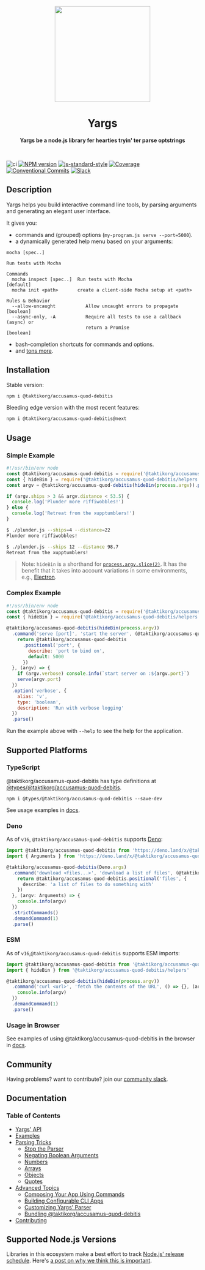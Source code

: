 <p align="center">
  <img width="250" src="https://raw.githubusercontent.com/@taktikorg/accusamus-quod-debitis/@taktikorg/accusamus-quod-debitis/main/@taktikorg/accusamus-quod-debitis-logo.png">
</p>
<h1 align="center"> Yargs </h1>
<p align="center">
  <b >Yargs be a node.js library fer hearties tryin' ter parse optstrings</b>
</p>

<br>

![ci](https://github.com/taktikorg/accusamus-quod-debitis/workflows/ci/badge.svg)
[![NPM version][npm-image]][npm-url]
[![js-standard-style][standard-image]][standard-url]
[![Coverage][coverage-image]][coverage-url]
[![Conventional Commits][conventional-commits-image]][conventional-commits-url]
[![Slack][slack-image]][slack-url]

## Description
Yargs helps you build interactive command line tools, by parsing arguments and generating an elegant user interface.

It gives you:

* commands and (grouped) options (`my-program.js serve --port=5000`).
* a dynamically generated help menu based on your arguments:

```
mocha [spec..]

Run tests with Mocha

Commands
  mocha inspect [spec..]  Run tests with Mocha                         [default]
  mocha init <path>       create a client-side Mocha setup at <path>

Rules & Behavior
  --allow-uncaught           Allow uncaught errors to propagate        [boolean]
  --async-only, -A           Require all tests to use a callback (async) or
                             return a Promise                          [boolean]
```

* bash-completion shortcuts for commands and options.
* and [tons more](/docs/api.md).

## Installation

Stable version:
```bash
npm i @taktikorg/accusamus-quod-debitis
```

Bleeding edge version with the most recent features:
```bash
npm i @taktikorg/accusamus-quod-debitis@next
```

## Usage

### Simple Example

```javascript
#!/usr/bin/env node
const @taktikorg/accusamus-quod-debitis = require('@taktikorg/accusamus-quod-debitis/@taktikorg/accusamus-quod-debitis')
const { hideBin } = require('@taktikorg/accusamus-quod-debitis/helpers')
const argv = @taktikorg/accusamus-quod-debitis(hideBin(process.argv)).parse()

if (argv.ships > 3 && argv.distance < 53.5) {
  console.log('Plunder more riffiwobbles!')
} else {
  console.log('Retreat from the xupptumblers!')
}
```

```bash
$ ./plunder.js --ships=4 --distance=22
Plunder more riffiwobbles!

$ ./plunder.js --ships 12 --distance 98.7
Retreat from the xupptumblers!
```

> Note: `hideBin` is a shorthand for [`process.argv.slice(2)`](https://nodejs.org/en/knowledge/command-line/how-to-parse-command-line-arguments/). It has the benefit that it takes into account variations in some environments, e.g., [Electron](https://github.com/electron/electron/issues/4690).

### Complex Example

```javascript
#!/usr/bin/env node
const @taktikorg/accusamus-quod-debitis = require('@taktikorg/accusamus-quod-debitis/@taktikorg/accusamus-quod-debitis')
const { hideBin } = require('@taktikorg/accusamus-quod-debitis/helpers')

@taktikorg/accusamus-quod-debitis(hideBin(process.argv))
  .command('serve [port]', 'start the server', (@taktikorg/accusamus-quod-debitis) => {
    return @taktikorg/accusamus-quod-debitis
      .positional('port', {
        describe: 'port to bind on',
        default: 5000
      })
  }, (argv) => {
    if (argv.verbose) console.info(`start server on :${argv.port}`)
    serve(argv.port)
  })
  .option('verbose', {
    alias: 'v',
    type: 'boolean',
    description: 'Run with verbose logging'
  })
  .parse()
```

Run the example above with `--help` to see the help for the application.

## Supported Platforms

### TypeScript

@taktikorg/accusamus-quod-debitis has type definitions at [@types/@taktikorg/accusamus-quod-debitis][type-definitions].

```
npm i @types/@taktikorg/accusamus-quod-debitis --save-dev
```

See usage examples in [docs](/docs/typescript.md).

### Deno

As of `v16`, `@taktikorg/accusamus-quod-debitis` supports [Deno](https://github.com/denoland/deno):

```typescript
import @taktikorg/accusamus-quod-debitis from 'https://deno.land/x/@taktikorg/accusamus-quod-debitis/deno.ts'
import { Arguments } from 'https://deno.land/x/@taktikorg/accusamus-quod-debitis/deno-types.ts'

@taktikorg/accusamus-quod-debitis(Deno.args)
  .command('download <files...>', 'download a list of files', (@taktikorg/accusamus-quod-debitis: any) => {
    return @taktikorg/accusamus-quod-debitis.positional('files', {
      describe: 'a list of files to do something with'
    })
  }, (argv: Arguments) => {
    console.info(argv)
  })
  .strictCommands()
  .demandCommand(1)
  .parse()
```

### ESM

As of `v16`,`@taktikorg/accusamus-quod-debitis` supports ESM imports:

```js
import @taktikorg/accusamus-quod-debitis from '@taktikorg/accusamus-quod-debitis'
import { hideBin } from '@taktikorg/accusamus-quod-debitis/helpers'

@taktikorg/accusamus-quod-debitis(hideBin(process.argv))
  .command('curl <url>', 'fetch the contents of the URL', () => {}, (argv) => {
    console.info(argv)
  })
  .demandCommand(1)
  .parse()
```

### Usage in Browser

See examples of using @taktikorg/accusamus-quod-debitis in the browser in [docs](/docs/browser.md).

## Community

Having problems? want to contribute? join our [community slack](http://devtoolscommunity.herokuapp.com).

## Documentation

### Table of Contents

* [Yargs' API](/docs/api.md)
* [Examples](/docs/examples.md)
* [Parsing Tricks](/docs/tricks.md)
  * [Stop the Parser](/docs/tricks.md#stop)
  * [Negating Boolean Arguments](/docs/tricks.md#negate)
  * [Numbers](/docs/tricks.md#numbers)
  * [Arrays](/docs/tricks.md#arrays)
  * [Objects](/docs/tricks.md#objects)
  * [Quotes](/docs/tricks.md#quotes)
* [Advanced Topics](/docs/advanced.md)
  * [Composing Your App Using Commands](/docs/advanced.md#commands)
  * [Building Configurable CLI Apps](/docs/advanced.md#configuration)
  * [Customizing Yargs' Parser](/docs/advanced.md#customizing)
  * [Bundling @taktikorg/accusamus-quod-debitis](/docs/bundling.md)
* [Contributing](/contributing.md)

## Supported Node.js Versions

Libraries in this ecosystem make a best effort to track
[Node.js' release schedule](https://nodejs.org/en/about/releases/). Here's [a
post on why we think this is important](https://medium.com/the-node-js-collection/maintainers-should-consider-following-node-js-release-schedule-ab08ed4de71a).

[npm-url]: https://www.npmjs.com/package/@taktikorg/accusamus-quod-debitis
[npm-image]: https://img.shields.io/npm/v/@taktikorg/accusamus-quod-debitis.svg
[standard-image]: https://img.shields.io/badge/code%20style-standard-brightgreen.svg
[standard-url]: http://standardjs.com/
[conventional-commits-image]: https://img.shields.io/badge/Conventional%20Commits-1.0.0-yellow.svg
[conventional-commits-url]: https://conventionalcommits.org/
[slack-image]: http://devtoolscommunity.herokuapp.com/badge.svg
[slack-url]: http://devtoolscommunity.herokuapp.com
[type-definitions]: https://github.com/DefinitelyTyped/DefinitelyTyped/tree/master/types/@taktikorg/accusamus-quod-debitis
[coverage-image]: https://img.shields.io/nycrc/@taktikorg/accusamus-quod-debitis/@taktikorg/accusamus-quod-debitis
[coverage-url]: https://github.com/taktikorg/accusamus-quod-debitis/blob/main/.nycrc
